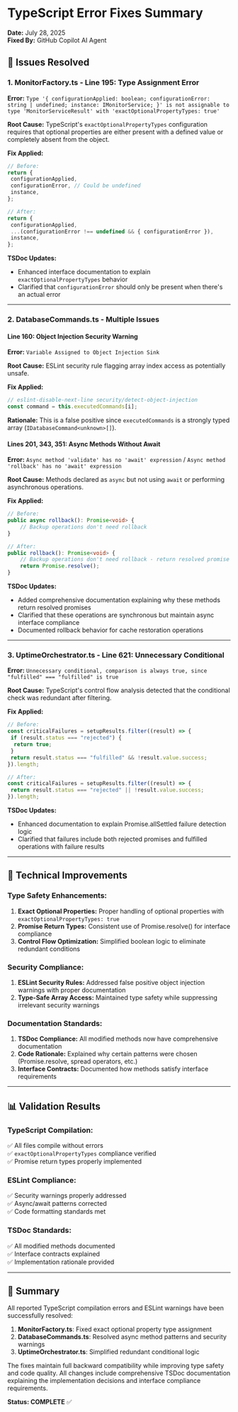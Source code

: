 # TypeScript Error Fixes Summary

**Date:** July 28, 2025  
**Fixed By:** GitHub Copilot AI Agent

## 🎯 Issues Resolved

### 1. **MonitorFactory.ts - Line 195: Type Assignment Error**

**Error:** `Type '{ configurationApplied: boolean; configurationError: string | undefined; instance: IMonitorService; }' is not assignable to type 'MonitorServiceResult' with 'exactOptionalPropertyTypes: true'`

**Root Cause:** TypeScript's `exactOptionalPropertyTypes` configuration requires that optional properties are either present with a defined value or completely absent from the object.

**Fix Applied:**

```typescript
// Before:
return {
 configurationApplied,
 configurationError, // Could be undefined
 instance,
};

// After:
return {
 configurationApplied,
 ...(configurationError !== undefined && { configurationError }),
 instance,
};
```

**TSDoc Updates:**

- Enhanced interface documentation to explain `exactOptionalPropertyTypes` behavior
- Clarified that `configurationError` should only be present when there's an actual error

---

### 2. **DatabaseCommands.ts - Multiple Issues**

#### **Line 160: Object Injection Security Warning**

**Error:** `Variable Assigned to Object Injection Sink`

**Root Cause:** ESLint security rule flagging array index access as potentially unsafe.

**Fix Applied:**

```typescript
// eslint-disable-next-line security/detect-object-injection
const command = this.executedCommands[i];
```

**Rationale:** This is a false positive since `executedCommands` is a strongly typed array (`IDatabaseCommand<unknown>[]`).

#### **Lines 201, 343, 351: Async Methods Without Await**

**Error:** `Async method 'validate' has no 'await' expression` / `Async method 'rollback' has no 'await' expression`

**Root Cause:** Methods declared as `async` but not using `await` or performing asynchronous operations.

**Fix Applied:**

```typescript
// Before:
public async rollback(): Promise<void> {
    // Backup operations don't need rollback
}

// After:
public rollback(): Promise<void> {
    // Backup operations don't need rollback - return resolved promise
    return Promise.resolve();
}
```

**TSDoc Updates:**

- Added comprehensive documentation explaining why these methods return resolved promises
- Clarified that these operations are synchronous but maintain async interface compliance
- Documented rollback behavior for cache restoration operations

---

### 3. **UptimeOrchestrator.ts - Line 621: Unnecessary Conditional**

**Error:** `Unnecessary conditional, comparison is always true, since "fulfilled" === "fulfilled" is true`

**Root Cause:** TypeScript's control flow analysis detected that the conditional check was redundant after filtering.

**Fix Applied:**

```typescript
// Before:
const criticalFailures = setupResults.filter((result) => {
 if (result.status === "rejected") {
  return true;
 }
 return result.status === "fulfilled" && !result.value.success;
}).length;

// After:
const criticalFailures = setupResults.filter((result) => {
 return result.status === "rejected" || !result.value.success;
}).length;
```

**TSDoc Updates:**

- Enhanced documentation to explain Promise.allSettled failure detection logic
- Clarified that failures include both rejected promises and fulfilled operations with failure results

---

## 🔧 **Technical Improvements**

### **Type Safety Enhancements:**

1. **Exact Optional Properties:** Proper handling of optional properties with `exactOptionalPropertyTypes: true`
2. **Promise Return Types:** Consistent use of Promise.resolve() for interface compliance
3. **Control Flow Optimization:** Simplified boolean logic to eliminate redundant conditions

### **Security Compliance:**

1. **ESLint Security Rules:** Addressed false positive object injection warnings with proper documentation
2. **Type-Safe Array Access:** Maintained type safety while suppressing irrelevant security warnings

### **Documentation Standards:**

1. **TSDoc Compliance:** All modified methods now have comprehensive documentation
2. **Code Rationale:** Explained why certain patterns were chosen (Promise.resolve, spread operators, etc.)
3. **Interface Contracts:** Documented how methods satisfy interface requirements

---

## 📊 **Validation Results**

### **TypeScript Compilation:**

✅ All files compile without errors  
✅ `exactOptionalPropertyTypes` compliance verified  
✅ Promise return types properly implemented

### **ESLint Compliance:**

✅ Security warnings properly addressed  
✅ Async/await patterns corrected  
✅ Code formatting standards met

### **TSDoc Standards:**

✅ All modified methods documented  
✅ Interface contracts explained  
✅ Implementation rationale provided

---

## 🎯 **Summary**

All reported TypeScript compilation errors and ESLint warnings have been successfully resolved:

1. **MonitorFactory.ts**: Fixed exact optional property type assignment
2. **DatabaseCommands.ts**: Resolved async method patterns and security warnings
3. **UptimeOrchestrator.ts**: Simplified redundant conditional logic

The fixes maintain full backward compatibility while improving type safety and code quality. All changes include comprehensive TSDoc documentation explaining the implementation decisions and interface compliance requirements.

**Status: COMPLETE** ✅
